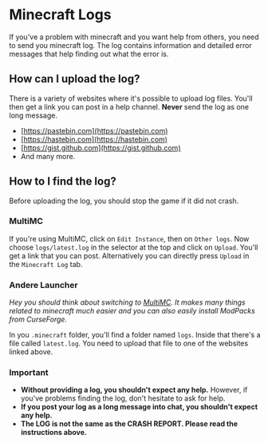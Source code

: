 # Minecraft Logs

If you've a problem with minecraft and you want help from others, you need to send you minecraft log.
The log contains information and detailed error messages that help finding out what the error is.

## How can I upload the log?

There is a variety of websites where it's possible to upload log files.
You'll then get a link you can post in a help channel.
**Never** send the log as one long message.

  * [https://pastebin.com](https://pastebin.com)
  * [https://hastebin.com](https://hastebin.com)
  * [https://gist.github.com](https://gist.github.com)
  * And many more.
  
## How to I find the log?

Before uploading the log, you should stop the game if it did not crash.

### MultiMC

If you're using MultiMC, click on `Edit Instance`, then on `Other logs`.
Now choose `logs/latest.log` in the selector at the top and click on `Upload`.
You'll get a link that you can post.
Alternatively you can directly press `Upload` in the `Minecraft Log` tab.

### Andere Launcher

*Hey you should think about switching to [MultiMC](https://multimc.org/).
It makes many things related to minecraft much easier and you can also easily install ModPacks from CurseForge.*

In you `.minecraft` folder, you'll find a folder named `logs`.
Inside that there's a file called `latest.log`.
You need to upload that file to one of the websites linked above.

### Important

  * **Without providing a log, you shouldn't expect any help.**
    However, if you've problems finding the log, don't hesitate to ask for help.
  * **If you post your log as a long message into chat, you shouldn't expect any help.**
  * **The LOG is not the same as the CRASH REPORT. Please read the instructions above.**